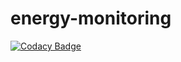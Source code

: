 # energy-monitoring
[![Codacy Badge](https://api.codacy.com/project/badge/Grade/4ff345d4e93c4e12976cddefb10d1654)](https://www.codacy.com/app/gskaraca1905/energy-monitoring?utm_source=github.com&utm_medium=referral&utm_content=gokberkkaraca/energy-monitoring&utm_campaign=badger)